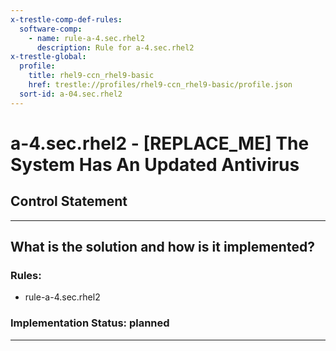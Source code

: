 ```yaml
---
x-trestle-comp-def-rules:
  software-comp:
    - name: rule-a-4.sec.rhel2
      description: Rule for a-4.sec.rhel2
x-trestle-global:
  profile:
    title: rhel9-ccn_rhel9-basic
    href: trestle://profiles/rhel9-ccn_rhel9-basic/profile.json
  sort-id: a-04.sec.rhel2
---
```


# a-4.sec.rhel2 - \[REPLACE_ME\] The System Has An Updated Antivirus

## Control Statement

______________________________________________________________________

## What is the solution and how is it implemented?

<!-- For implementation status enter one of: implemented, partial, planned, alternative, not-applicable -->

<!-- Note that the list of rules under ### Rules: is read-only and changes will not be captured after assembly to JSON -->

<!-- Add control implementation description here for control: a-4.sec.rhel2 -->

### Rules:

  - rule-a-4.sec.rhel2

### Implementation Status: planned

______________________________________________________________________
